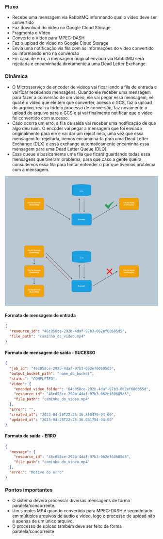 ### Fluxo

- Recebe uma mensagem via RabbitMQ informando qual o vídeo deve ser convertido
- Faz download do vídeo no Google Cloud Storage
- Fragmenta o Vídeo
- Converte o Vídeo para MPEG-DASH
- Faz o upload do vídeo no Google Cloud Storage
- Envia uma notificação via fila com as informações do vídeo convertido ou informando erro na conversão
- Em caso de erro, a mensagem original enviada via RabbitMQ será rejeitada e encaminhada diretamente a uma Dead Letter Exchange

### Dinâmica

- O Microsserviço de encoder de vídeos vai ficar lendo a fila de entrada e vai ficar recebendo mensagens. Quando ele receber uma mensagem para fazer a conversão de um vídeo, ele vai pegar essa mensagem, vê qual é o vídeo que ele tem que converter, acessa o GCS, faz o upload do arquivo, realiza todo o processo de conversão, faz novamente o upload do arquivo para o GCS e ai vai finalmente notificar que o vídeo foi convertido com sucesso.
- Caso ocorra um erro, a fila de saída vai receber uma notificação de que algo deu ruim. O encoder vai pegar a mensagem que foi enviada originalmente para ele e vai dar um reject nela, uma vez que essa mensagem foi rejeitada, iremos encaminha-la para uma Dead Letter Exchange (DLX) e essa exchange automaticamente encaminha essa mensagem para uma Dead Letter Queue (DLQ).
- Essa queue é basicamente uma fila que ficará guardando todas essa mensagens que tiveram problema, para que caso a gente queira, consultemos essa fila para tentar entender o por que tivemos problema com a mensagem.

<img src=".assets/dinamica.png" alt="Dinâmica do Microsserviço" style="zoom:50%;" />

#### Formato de mensagem de entrada

```json
{
  "resource_id": "46c058ce-292b-4daf-97b3-062ef60605d5",
  "file_path": "caminho_do_video.mp4"
}
```

#### Formato de mensagem de saída - SUCESSO

```json
{
  "job_id": "46c058ce-292b-4daf-97b3-062ef60605d5",
  "output_bucket_path": "nome_do_bucket",
  "status": "COMPLETED",
  "video": {
    "encoded_video_folder": "64c058ce-292b-4daf-97b3-062ef606055d",
    "resource_id": "46c058ce-292b-4daf-97b3-062ef60605d5",
    "file_path": "caminho_do_video.mp4"
  },
  "Error": "",
  "created_at": "2023-04-25T22:25:36.850479-04:00",
  "updated_at": "2023-04-25T22:25:36.081754-04:00"
}
```

#### Formato de saída - ERRO

```json
{
  "message": {
    "resource_id": "46c058ce-292b-4daf-97b3-062ef60605d5",
    "file_path": "caminho_do_video.mp4"
  },
  "error": "Motivo do erro"
}
```

### Pontos importantes

- O sistema deverá processar diversas mensagens de forma paralela/concorrente.
- Um simples MP4 quando convertido para MPEG-DASH é segmentado em múltiplos arquivos de áudio e vídeo, logo o processo de upload não é apenas de um único arquivo.
- O processo de upload também deve ser feito de forma paralela/concorrente